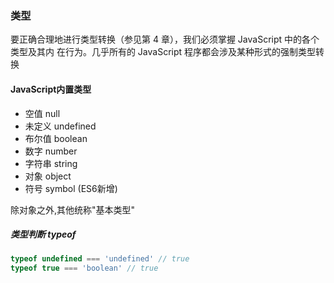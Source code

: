 ### 类型
要正确合理地进行类型转换（参见第 4 章），我们必须掌握 JavaScript 中的各个类型及其内 在行为。几乎所有的 JavaScript 程序都会涉及某种形式的强制类型转换

#### JavaScript内置类型
- 空值 null
- 未定义 undefined
- 布尔值 boolean
- 数字 number
- 字符串 string
- 对象 object
- 符号 symbol (ES6新增)

除对象之外,其他统称"基本类型"

##### 类型判断 typeof

```javascript
typeof undefined === 'undefined' // true
typeof true === 'boolean' // true
```